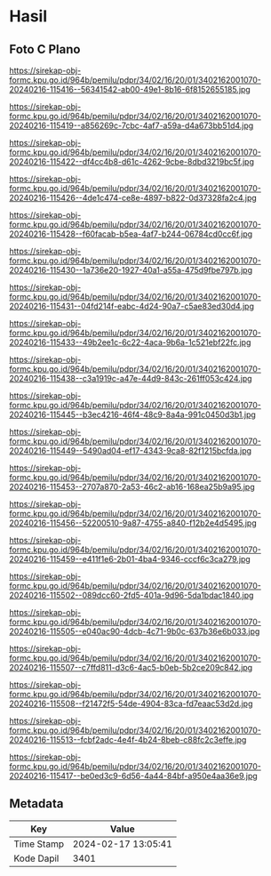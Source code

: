 # Hasil

## Foto C Plano

https://sirekap-obj-formc.kpu.go.id/964b/pemilu/pdpr/34/02/16/20/01/3402162001070-20240216-115416--56341542-ab00-49e1-8b16-6f8152655185.jpg

https://sirekap-obj-formc.kpu.go.id/964b/pemilu/pdpr/34/02/16/20/01/3402162001070-20240216-115419--a856269c-7cbc-4af7-a59a-d4a673bb51d4.jpg

https://sirekap-obj-formc.kpu.go.id/964b/pemilu/pdpr/34/02/16/20/01/3402162001070-20240216-115422--df4cc4b8-d61c-4262-9cbe-8dbd3219bc5f.jpg

https://sirekap-obj-formc.kpu.go.id/964b/pemilu/pdpr/34/02/16/20/01/3402162001070-20240216-115426--4de1c474-ce8e-4897-b822-0d37328fa2c4.jpg

https://sirekap-obj-formc.kpu.go.id/964b/pemilu/pdpr/34/02/16/20/01/3402162001070-20240216-115428--f60facab-b5ea-4af7-b244-06784cd0cc6f.jpg

https://sirekap-obj-formc.kpu.go.id/964b/pemilu/pdpr/34/02/16/20/01/3402162001070-20240216-115430--1a736e20-1927-40a1-a55a-475d9fbe797b.jpg

https://sirekap-obj-formc.kpu.go.id/964b/pemilu/pdpr/34/02/16/20/01/3402162001070-20240216-115431--04fd214f-eabc-4d24-90a7-c5ae83ed30d4.jpg

https://sirekap-obj-formc.kpu.go.id/964b/pemilu/pdpr/34/02/16/20/01/3402162001070-20240216-115433--49b2ee1c-6c22-4aca-9b6a-1c521ebf22fc.jpg

https://sirekap-obj-formc.kpu.go.id/964b/pemilu/pdpr/34/02/16/20/01/3402162001070-20240216-115438--c3a1919c-a47e-44d9-843c-261ff053c424.jpg

https://sirekap-obj-formc.kpu.go.id/964b/pemilu/pdpr/34/02/16/20/01/3402162001070-20240216-115445--b3ec4216-46f4-48c9-8a4a-991c0450d3b1.jpg

https://sirekap-obj-formc.kpu.go.id/964b/pemilu/pdpr/34/02/16/20/01/3402162001070-20240216-115449--5490ad04-ef17-4343-9ca8-82f1215bcfda.jpg

https://sirekap-obj-formc.kpu.go.id/964b/pemilu/pdpr/34/02/16/20/01/3402162001070-20240216-115453--2707a870-2a53-46c2-ab16-168ea25b9a95.jpg

https://sirekap-obj-formc.kpu.go.id/964b/pemilu/pdpr/34/02/16/20/01/3402162001070-20240216-115456--52200510-9a87-4755-a840-f12b2e4d5495.jpg

https://sirekap-obj-formc.kpu.go.id/964b/pemilu/pdpr/34/02/16/20/01/3402162001070-20240216-115459--e411f1e6-2b01-4ba4-9346-cccf6c3ca279.jpg

https://sirekap-obj-formc.kpu.go.id/964b/pemilu/pdpr/34/02/16/20/01/3402162001070-20240216-115502--089dcc60-2fd5-401a-9d96-5da1bdac1840.jpg

https://sirekap-obj-formc.kpu.go.id/964b/pemilu/pdpr/34/02/16/20/01/3402162001070-20240216-115505--e040ac90-4dcb-4c71-9b0c-637b36e6b033.jpg

https://sirekap-obj-formc.kpu.go.id/964b/pemilu/pdpr/34/02/16/20/01/3402162001070-20240216-115507--c7ffd811-d3c6-4ac5-b0eb-5b2ce209c842.jpg

https://sirekap-obj-formc.kpu.go.id/964b/pemilu/pdpr/34/02/16/20/01/3402162001070-20240216-115508--f21472f5-54de-4904-83ca-fd7eaac53d2d.jpg

https://sirekap-obj-formc.kpu.go.id/964b/pemilu/pdpr/34/02/16/20/01/3402162001070-20240216-115513--fcbf2adc-4e4f-4b24-8beb-c88fc2c3effe.jpg

https://sirekap-obj-formc.kpu.go.id/964b/pemilu/pdpr/34/02/16/20/01/3402162001070-20240216-115417--be0ed3c9-6d56-4a44-84bf-a950e4aa36e9.jpg


## Metadata

| Key        | Value               |
| ---------- | ------------------- |
| Time Stamp | 2024-02-17 13:05:41 |
| Kode Dapil | 3401                |




